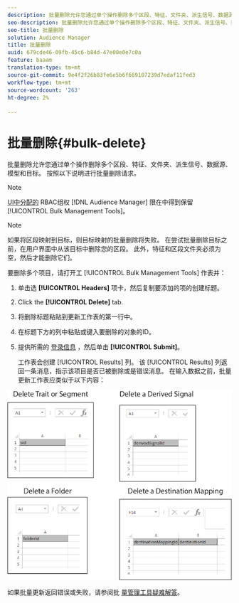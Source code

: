 ```yaml
---
description: 批量删除允许您通过单个操作删除多个区段、特征、文件夹、派生信号、数据源、模型和目标。 按照以下说明进行批量删除请求。
seo-description: 批量删除允许您通过单个操作删除多个区段、特征、文件夹、派生信号、数据源、模型和目标。 按照以下说明进行批量删除请求。
seo-title: 批量删除
solution: Audience Manager
title: 批量删除
uuid: 679cde46-09fb-45c6-b84d-47e00e0e7c0a
feature: baaam
translation-type: tm+mt
source-git-commit: 9e4f2f26b83fe6e5b6f669107239d7edaf11fed3
workflow-type: tm+mt
source-wordcount: '263'
ht-degree: 2%

---
```



# 批量删除{#bulk-delete}

批量删除允许您通过单个操作删除多个区段、特征、文件夹、派生信号、数据源、模型和目标。 按照以下说明进行批量删除请求。

<!-- 

<p>t_bulk_delete.xml </p>

 -->

>[!NOTE]
>
>[UI中分配的](../../features/administration/administration-overview.md) RBAC组权 [!DNL Audience Manager] 限在中得到保留 [!UICONTROL Bulk Management Tools]。

>[!NOTE]
>
>如果将区段映射到目标，则目标映射的批量删除将失败。 在尝试批量删除目标之前，在用户界面中从该目标中删除您的区段。 此外，特征和区段文件夹必须为空，然后才能删除它们。

要删除多个项目，请打开工 [!UICONTROL Bulk Management Tools] 作表并：

1. 单击选 **[!UICONTROL Headers]** 项卡，然后复制要添加的项的创建标题。
2. Click the **[!UICONTROL Delete]** tab.
3. 将删除标题粘贴到更新工作表的第一行中。
4. 在标题下方的列中粘贴或键入要删除的对象的ID。
5. 提供所需的 [登录信息](../../reference/bulk-management-tools/bulk-management-intro.md#auth-reqs) ，然后单击 **[!UICONTROL Submit]**。

   工作表会创建 [!UICONTROL Results] 列。 该 [!UICONTROL Results] 列返回一条消息，指示该项目是否已被删除或是错误消息。
在输入数据之前，批量更新工作表应类似于以下内容：

![](assets/delete.png)

如果批量更新返回错误或失败，请参阅批 [量管理工具疑难解答](../../reference/bulk-management-tools/bulk-troubleshooting.md)。
